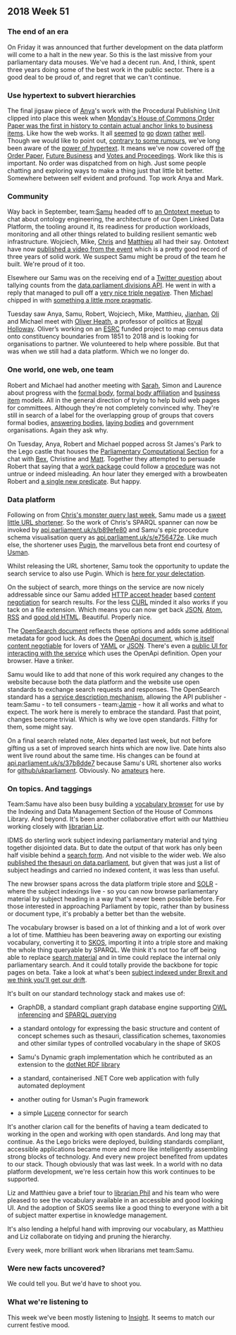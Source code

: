 ## 2018 Week 51

### The end of an era

On Friday it was announced that further development on the data platform will come to a halt in the new year. So this is the last missive from your parliamentary data mouses. We've had a decent run. And, I think, spent three years doing some of the best work in the public sector. There is a good deal to be proud of, and regret that we can't continue.

### Use hypertext to subvert hierarchies

The final jigsaw piece of [Anya](https://twitter.com/bitten_)'s work with the Procedural Publishing Unit clipped into place this week when [Monday's House of Commons Order Paper was the first in history to contain actual anchor links to business items](https://twitter.com/bitten_/status/1074598664549613569). Like how the web works. It all [seemed](https://twitter.com/PennyYoungHoC/status/1074736441408806912) [to](https://twitter.com/LucindaMaer/status/1074739495705198593) [go](https://twitter.com/estrangeirada/status/1074932310494117888) [down](https://twitter.com/andyfacts/status/1074939377485254656) [rather](https://twitter.com/timlb/status/1074952201829679105) [well](https://twitter.com/hamlynm1/status/1074760576281272322). Though we would like to point out, [contrary to some rumours](https://twitter.com/tomskitomski/status/1074933711492300800), we've long been aware of the [power of hypertext](http://www.cluetrain.com/). It means we've now covered off [the Order Paper](https://publications.parliament.uk/pa/cm201719/cmagenda/ob181217.htm#20181217-7), [Future Business](https://publications.parliament.uk/pa/cm201719/cmagenda/fb181220.htm#20181220-63) and [Votes and Proceedings](https://publications.parliament.uk/pa/cm201719/cmvote/181220v01.html#anchor-8). Work like this is important. No order was dispatched from on high. Just some people chatting and exploring ways to make a thing just that little bit better. Somewhere between self evident and profound. Top work Anya and Mark.

### Community

Way back in September, team:[Samu](https://twitter.com/langsamu) headed off to [an Ontotext meetup](https://twitter.com/langsamu/status/1075474136204537856) to chat about ontology engineering, the architecture of our Open Linked Data Platform, the tooling around it, its readiness for production workloads, monitoring and all other things related to building resilient semantic web infrastructure. Wojciech, Mike, [Chris](https://twitter.com/chrisalcockdev) and [Matthieu](https://twitter.com/cognithive) all had their say. Ontotext have now [published a video from the event](https://www.youtube.com/watch?v=2WvgE34Sqjc) which is a pretty good record of three years of solid work. We suspect Samu might be proud of the team he built. We're proud of it too.

Elsewhere our Samu was on the receiving end of a [Twitter question](https://twitter.com/atomless/status/1073220286651252736) about tallying counts from the [data.parliament divisions API](http://lda.data.parliament.uk/commonsdivisions/id/105056.json). He went in with a reply that managed to pull off a [very nice triple negative](https://twitter.com/langsamu/status/1073216701729308672). Then [Michael](https://twitter.com/fantasticlife) chipped in with [something a little more pragmatic](https://twitter.com/fantasticlife/status/1073231241137283077).

Tuesday saw Anya, Samu, Robert, Wojciech, Mike, Matthieu, [Jianhan](https://twitter.com/jianhanzhu), [Oli](https://twitter.com/olihawkins) and Michael meet with [Oliver Heath](https://twitter.com/olhe), a professor of politics at [Royal Holloway](https://www.royalholloway.ac.uk/). Oliver’s working on an [ESRC](https://esrc.ukri.org/) funded project to map census data onto constituency boundaries from 1851 to 2018 and is looking for organisations to partner. We volunteered to help where possible. But that was when we still had a data platform. Which we no longer do.

### One world, one web, one team

Robert and Michael had another meeting with [Sarah](https://twitter.com/SarahPurssell), Simon and Laurence about progress with the [formal body](https://ukparliament.github.io/ontologies/formal-body/formal-body-ontology.html), [formal body affiliation](https://ukparliament.github.io/ontologies/formal-body-affiliation/formal-body-affiliation-ontology.html) and [business item](https://ukparliament.github.io/ontologies/business-item/business-item-ontology.html) models. All in the general direction of trying to help build web pages for committees. Although they're not completely convinced why. They're still in search of a label for the overlapping group of groups that covers formal bodies, [answering bodies](https://ukparliament.github.io/ontologies/question-and-answer/question-and-answer-ontology.html#d4e543), [laying bodies](https://ukparliament.github.io/ontologies/laying/laying-ontology.html#d4e308) and government organisations. Again they ask why.

On Tuesday, Anya, Robert and Michael popped across St James's Park to the Lego castle that houses the [Parliamentary Computational Section](https://pds.blog.parliament.uk/) for a chat with [Bex](https://twitter.com/rklappleyard), Christine and [Matt](https://twitter.com/mattrayner). Together they attempted to persuade Robert that saying that a [work package](https://ukparliament.github.io/ontologies/procedure/procedure-ontology.html#d4e240) could follow a [procedure](https://ukparliament.github.io/ontologies/procedure/procedure-ontology.html#d4e134) was not untrue or indeed misleading. An hour later they emerged with a browbeaten Robert and [a single new predicate](https://ukparliament.github.io/ontologies/procedure/procedure-ontology.html#d4e278). But happy.

### Data platform

Following on from [Chris's monster query last week](https://ukparliament.github.io/Weeknotes/2018/50/#employee-of-the-week), Samu made us a [sweet little URL shortener](https://api.parliament.uk/s). So the work of Chris's SPARQL spanner can now be invoked by [api.parliament.uk/s/b89efe80](https://api.parliament.uk/s/b89efe80) and Samu's epic procedure schema visualisation query as [api.parliament.uk/s/e756472e](https://api.parliament.uk/s/e756472e). Like much else, the shortener uses [Pugin](https://github.com/ukparliament/parliament.uk-pugin), the marvellous beta front end courtesy of [Usman](https://twitter.com/_usmanafzal).

Whilst releasing the URL shortener, Samu took the opportunity to update the search service to also use Pugin. Which is [here for your delectation](https://api.parliament.uk/search/query?q=accessible+search).

On the subject of search, more things on the service are now nicely addressable since our Samu added [HTTP accept header](https://developer.mozilla.org/en-US/docs/Web/HTTP/Headers/Accept) based [content negotiation](https://en.wikipedia.org/wiki/Content_negotiation) for search results. For the less [CURL](https://en.wikipedia.org/wiki/CURL) minded it also works if you tack on a file extension. Which means you can now get back  [JSON](https://api.parliament.uk/search/query.json?q=%22content+negotiation%22), [Atom](https://api.parliament.uk/search/query.atom?q=%22content+negotiation%22), [RSS](https://api.parliament.uk/search/query.rss?q=%22content+negotiation%22) and [good old HTML](https://api.parliament.uk/search/query.html?q=%22content+negotiation%22). Beautiful. Properly nice.

The [OpenSearch document](https://api.parliament.uk/search/description) reflects these options and adds some additional metadata for good luck. As does the [OpenApi document](https://swagger.io/docs/specification/about/), which [is itself content negotiable](https://api.parliament.uk/search/openapi) for lovers of [YAML](https://api.parliament.uk/search/openapi.yaml) or [JSON](https://api.parliament.uk/search/openapi.json). There's even a [public UI for interacting with the service](https://api.parliament.uk/search/) which uses the OpenApi definition. Open your browser. Have a tinker.

Samu would like to add that none of this work required any changes to the website because both the data platform and the website use open standards to exchange search requests and responses. The OpenSearch standard has a [service description mechanism](https://github.com/dewitt/opensearch/blob/master/opensearch-1-1-draft-6.md#opensearch-description-documen), allowing the API publisher - team:Samu - to tell consumers - team:[Jamie](https://twitter.com/oddtype) - how it all works and what to expect. The work here is merely to embrace the standard. Past that point, changes become trivial. Which is why we love open standards. Filthy for them, some might say.

On a final search related note, Alex departed last week, but not before gifting us a set of improved search hints which are now live. Date hints also went live round about the same time. His changes can be found at [api.parliament.uk/s/37b8dde7](https://api.parliament.uk/s/37b8dde7) because Samu's URL shortener also works for [github/ukparliament](https://github.com/ukparliament). Obviously. No [amateurs](https://www.youtube.com/watch?v=7wK9on_AL-k) here.

### On topics. And taggings

Team:Samu have also been busy building a [vocabulary browser](https://api.parliament.uk/vocabulary/browser) for use by the Indexing and Data Management Section of the House of Commons Library. And beyond. It's been another collaborative effort with our Matthieu working closely with [librarian Liz](https://twitter.com/greensideknits).

IDMS do sterling work subject indexing parliamentary material and tying together disjointed data. But to date the output of that work has only been half visible behind a [search form](http://search-material.parliament.uk/). And not visible to the wider web. We also [published the thesauri on data.parliament](http://www.data.parliament.uk/dataset/thesauri), but given that was just a list of subject headings and carried no indexed content, it was less than useful.

The new browser spans across the data platform triple store and [SOLR](http://lucene.apache.org/solr/) - where the subject indexings live - so you can now browse parliamentary material by subject heading in a way that's never been possible before. For those interested in approaching Parliament by topic, rather than by business or document type, it's probably a better bet than the website.

The vocabulary browser is based on a lot of thinking and a lot of work over a lot of time. Matthieu has been beavering away on exporting our existing vocabulary, converting it to [SKOS](https://www.w3.org/TR/skos-primer/), importing it into a triple store and making the whole thing queryable by SPARQL. We think it's not too far off being able to replace [search material](http://search-material.parliament.uk/) and in time could replace the internal only parliamentary search. And it could totally provide the backbone for topic pages on beta. Take a look at what's been [subject indexed under Brexit and we think you'll get our drift](https://api.parliament.uk/s/023e2b79).

It's built on our standard technology stack and makes use of:

* GraphDB, a standard compliant graph database engine supporting [OWL inferencing](https://www.w3.org/standards/semanticweb/inference) and [SPARQL querying](https://www.w3.org/TR/sparql11-query/)

* a standard ontology  for expressing the basic structure and content of concept schemes such as thesauri, classification schemes, taxonomies and other similar types of controlled vocabulary in the shape of SKOS

* Samu's Dynamic graph implementation which he contributed as an extension to the [dotNet RDF library](https://github.com/langsamu/dotNetRDF.Dynamic)

* a standard, containerised .NET Core web application with fully automated deployment

* another outing for Usman's Pugin framework

* a simple [Lucene](http://lucene.apache.org/) connector for search

It's another clarion call for the benefits of having a team dedicated to working in the open and working with open standards. And long may that continue. As the Lego bricks were deployed, building standards compliant, accessible applications became more and more like intelligently assembling strong blocks of technology. And every new project benefited from updates to our stack. Though obviously that was last week. In a world with no data platform development, we're less certain how this work continues to be supported.

Liz and Matthieu gave a brief tour to [librarian Phil](https://twitter.com/philbgorman) and his team who were pleased to see the vocabulary available in an accessible and good looking UI. And the adoption of SKOS seems like a good thing to everyone with a bit of subject matter expertise in knowledge management.

It's also lending a helpful hand with improving our vocabulary, as Matthieu and Liz collaborate on tidying and pruning the hierarchy. 

Every week, more brilliant work when librarians met team:Samu.

### Were new facts uncovered?

We could tell you. But we'd have to shoot you.

### What we're listening to

This week we've been mostly listening to [Insight](https://www.youtube.com/watch?v=iXt6CNKqLVQ). It seems to match our current festive mood.